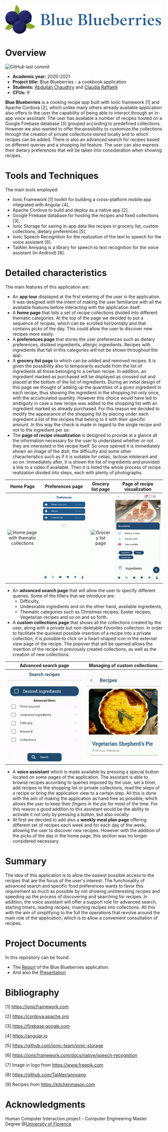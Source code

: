 <img src="./src/assets/svg/logo5.png" width="500" >

# Overview
![GitHub last commit](https://img.shields.io/github/last-commit/ClaudiaRaffaelli/Blue-Blueberries)
- **Academic year:** 2020-2021
- **Project title:** Blue Blueberries - a cookbook application
- **Students:** [Abdullah Chaudhry](https://github.com/chabdullah) and [Claudia Raffaelli](https://github.com/ClaudiaRaffaelli)
- **CFUs:** 9

**Blue Blueberries** is a cooking recipe app built with Ionic framework [1] and Apache Cordova [2], which unlike many others already available application also offers to the user the capability of being able to interact through an in-app voice assistant. The user has available a number of recipes hosted on a Google Firebase database [3] grouped according to predefined collections. However we also wanted to offer the possibility to customize the collections through the creation of private collections stored locally and to which recipes can be added. There is also an advanced search for recipes based on different queries and a shopping list feature. The user can also express their dietary preferences that will be taken into consideration when showing recipes. 

# Tools and Techniques
The main tools employed:
- Ionic Framework [1] toolkit for building a cross-platform mobile app integrated with Angular [4],
- Apache Cordova to build and deploy as a native app [2],
- Google Firebase database for hosting the recipes and fixed collections [3],
- Ionic Storage for saving in-app data like recipes in grocery list, custom collections, dietary preferences [5], 
- Ionic Speech Recognition for the realization of the text to speech for the voice assistant [6].
- TalAter Annyang is a library for speech to text recognition for the voice assistant (in Android) [8].

# Detailed characteristics
The main features of this application are:
- An **app tour** displayed at the first entering of the user in the application. It was designed with the intent of making the user familiarize with all the available features before interacting with the application itself.
- A **home page** that lists a set of recipe collections divided into different thematic categories. At the top of the page we decided to put a sequence of recipes, which can be scrolled horizontally and that contains picks of the day. This could allow the user to discover new recipes more easily.
- A **preferences page** that stores the user preferences such as dietary preferences, disliked ingredients, allergic ingredients. Recipes with ingredients that fall in this categories will not be shown throughout the app.
- A **grocery list page** to which can be added and removed recipes. It is given the possibility also to temporarily exclude from the list of ingredients all those belonging to a certain recipe. In addition, an ingredient marked as purchased will be displayed as crossed out and placed at the bottom of the list of ingredients. During an initial design of this page we thought of adding up the quantities of a given ingredient in each recipe, thus showing the ingredient in the shopping list only once, with the accumulated quantity. However this choice would have led to ambiguity in case a new recipe was added to the shopping list with an ingredient marked as already purchased. For this reason we decided to modify the appearance of the shopping list by placing under each ingredient a list of the recipes that belong to it with their specific amount. In this way the check is made in regard to the single recipe and not to the ingredient per se.
- The **page of recipe visualization** is designed to provide at a glance all the information necessary for the user to understand whether or not they are interested in the recipe itself. So once opened it is immediately shown an image of the dish, the difficulty and some other characteristics such as if it is suitable for celiac, lactose intolerant and so on. Immediately after, it is shown the list of ingredients and provided a link to a video if available. Then it is listed the whole process of recipe realization divided into steps, each with plenty of photographs.

Home Page                                 | Preferences page                          |  Grocery list page                        |  Page of recipe visualization 
:----------------------------------------:|:-----------------------------------------:|:-----------------------------------------:|:-----------------------------------------:
![Home page with thematic collections](./videos/collections.gif)  |  ![Preferences page](./videos/preferences.gif)  |  ![Grocery list page](./videos/groceries.gif) |  ![Page of recipe visualization](./videos/recipe-view.gif)

- An **advanced search page** that will allow the user to specify different queries. Some of the filters that we introduce are:
  - Difficulty,
  - Undesirable ingredients and on the other hand, available ingredients,
  - Thematic categories such as Christmas recipes, Easter recipes, Vegetarian recipes and so on and so forth.
- A **custom collections page** that shows all the collections created by the user, along with a private but non-deletable *Favorites* collection. In order to facilitate the quickest possible insertion of a recipe into a private collection, it is possible to click on a heart-shaped icon in the external view page of the recipe. The popover that will be opened allows the insertion of the recipe in previously created collections, as well as the creation of new collections.

 Advanced search page                       |  Managing of custom collections   
|:-----------------------------------------:|:-----------------------------------------:
|  ![Advanced search page](./videos/search.gif) |  ![Add a recipe to a custom collection](./videos/favorites.gif)

- A **voice assistant** which is made available by pressing a special button located on some pages of the application. The assistant is able to browse recipes according to queries imposed by the user, set a timer, add recipes to the shopping list or private collections, read the steps of a recipe or bring the application view to a certain step. All this is done with the aim of making the application as hand free as possible, which allows the user to keep their *fingers in the pie* for most of the time. For this reason a good addition to this assistant would be the ability to activate it not only by pressing a button, but also vocally.
- At first we decided to add also a **weekly meal plan page** offering different set of recipes each week and for each day of the week, allowing the user to discover new recipes. However with the addition of the picks of the day in the home page, this section was no longer considered necessary.

# Summary
The idea of this application is to allow the easiest possible access to the recipes that are the focus of the user's interest. The functionality of advanced search and specific food preferences wants to favor this requirement as much as possible by not showing uninteresting recipes and speeding up the process of discovering and searching for recipes. In addition, the voice assistant will offer a support role for advanced search, starting timers, reading recipes, inserting recipes into collections. All this with the aim of simplifying to the full the operations that revolve around the main role of the application, which is to allow a convenient consultation of recipes.


# Project Documents
In this repository can be found:
- The [Report](https://github.com/ClaudiaRaffaelli/Blue-Blueberries/blob/master/Report_Blue_Blueberries.pdf) of the Blue Blueberries application.
- And also the [Presentation](https://github.com/ClaudiaRaffaelli/Blue-Blueberries/blob/master/Presentation_Blue_Blueberries.pdf)

# Bibliography
\[1\] https://ionicframework.com

\[2\] https://cordova.apache.org

\[3\] https://firebase.google.com

\[4\] https://angular.io

\[5\] https://github.com/ionic-team/ionic-storage

\[6\] https://ionicframework.com/docs/native/speech-recognition

\[7\] Image in logo from https://www.freepik.com

\[8\] https://github.com/TalAter/annyang

\[9\] Recipes from https://kitchenmason.com

# Acknowledgments
Human Computer Interaction project - Computer Engineering Master Degree @[University of Florence](https://www.unifi.it/changelang-eng.html)
